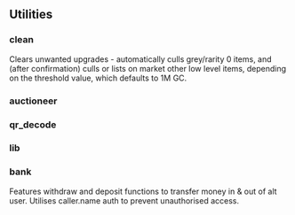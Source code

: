 ## Utilities

### clean

Clears unwanted upgrades - automatically culls grey/rarity 0 items, and (after confirmation) culls or lists on market other low level items, depending on the threshold value, which defaults to 1M GC.


### auctioneer




### qr_decode




### lib




### bank

Features withdraw and deposit functions to transfer money in & out of alt user. Utilises caller.name auth to prevent unauthorised access.
